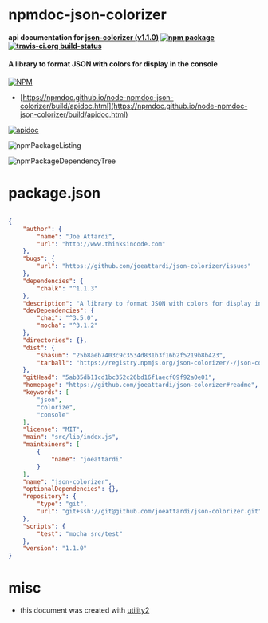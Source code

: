 # npmdoc-json-colorizer

#### api documentation for  [json-colorizer (v1.1.0)](https://github.com/joeattardi/json-colorizer#readme)  [![npm package](https://img.shields.io/npm/v/npmdoc-json-colorizer.svg?style=flat-square)](https://www.npmjs.org/package/npmdoc-json-colorizer) [![travis-ci.org build-status](https://api.travis-ci.org/npmdoc/node-npmdoc-json-colorizer.svg)](https://travis-ci.org/npmdoc/node-npmdoc-json-colorizer)

#### A library to format JSON with colors for display in the console

[![NPM](https://nodei.co/npm/json-colorizer.png?downloads=true&downloadRank=true&stars=true)](https://www.npmjs.com/package/json-colorizer)

- [https://npmdoc.github.io/node-npmdoc-json-colorizer/build/apidoc.html](https://npmdoc.github.io/node-npmdoc-json-colorizer/build/apidoc.html)

[![apidoc](https://npmdoc.github.io/node-npmdoc-json-colorizer/build/screenCapture.buildCi.browser.%252Ftmp%252Fbuild%252Fapidoc.html.png)](https://npmdoc.github.io/node-npmdoc-json-colorizer/build/apidoc.html)

![npmPackageListing](https://npmdoc.github.io/node-npmdoc-json-colorizer/build/screenCapture.npmPackageListing.svg)

![npmPackageDependencyTree](https://npmdoc.github.io/node-npmdoc-json-colorizer/build/screenCapture.npmPackageDependencyTree.svg)



# package.json

```json

{
    "author": {
        "name": "Joe Attardi",
        "url": "http://www.thinksincode.com"
    },
    "bugs": {
        "url": "https://github.com/joeattardi/json-colorizer/issues"
    },
    "dependencies": {
        "chalk": "^1.1.3"
    },
    "description": "A library to format JSON with colors for display in the console",
    "devDependencies": {
        "chai": "^3.5.0",
        "mocha": "^3.1.2"
    },
    "directories": {},
    "dist": {
        "shasum": "25b8aeb7403c9c3534d831b3f16b2f5219b8b423",
        "tarball": "https://registry.npmjs.org/json-colorizer/-/json-colorizer-1.1.0.tgz"
    },
    "gitHead": "5ab35db11cd1bc352c26bd16f1aecf09f92a0e01",
    "homepage": "https://github.com/joeattardi/json-colorizer#readme",
    "keywords": [
        "json",
        "colorize",
        "console"
    ],
    "license": "MIT",
    "main": "src/lib/index.js",
    "maintainers": [
        {
            "name": "joeattardi"
        }
    ],
    "name": "json-colorizer",
    "optionalDependencies": {},
    "repository": {
        "type": "git",
        "url": "git+ssh://git@github.com/joeattardi/json-colorizer.git"
    },
    "scripts": {
        "test": "mocha src/test"
    },
    "version": "1.1.0"
}
```



# misc
- this document was created with [utility2](https://github.com/kaizhu256/node-utility2)
